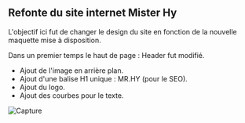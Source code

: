 ## Refonte du site internet Mister Hy

L'objectif ici fut de changer le design du site en fonction de la nouvelle maquette mise à disposition.

Dans un premier temps le haut de page : Header fut modifié.
* Ajout de l'image en arrière plan.
* Ajout d'une balise H1 unique : MR.HY (pour le SEO).
* Ajout du logo.
* Ajout des courbes pour le texte.

![Capture](https://image.noelshack.com/fichiers/2019/14/3/1554294635-capture.png)
